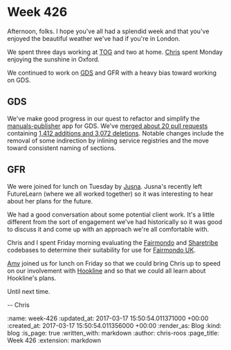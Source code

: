 Week 426
========

Afternoon, folks. I hope you've all had a splendid week and that you've enjoyed the beautiful weather we've had if you're in London.

We spent three days working at [TOG][the-office-group] and two at home. [Chris][chris-lowis] spent Monday enjoying the sunshine in Oxford.

We continued to work on [GDS][gds] and GFR with a heavy bias toward working on GDS.

## GDS

We've make good progress in our quest to refactor and simplify the [manuals-publisher][manuals-publisher] app for GDS. We've [merged about 20 pull requests][manuals-publisher-week-426-prs] containing [1,412 additions and 3,072 deletions][manuals-publisher-week-426-comparison]. Notable changes include the removal of some indirection by inlining service registries and the move toward consistent naming of sections.

## GFR

We were joined for lunch on Tuesday by [Jusna][jusna]. Jusna's recently left FutureLearn (where we all worked together) so it was interesting to hear about her plans for the future.

We had a good conversation about some potential client work. It's a little different from the sort of engagement we've had historically so it was good to discuss it and come up with an approach we're all comfortable with.

Chris and I spent Friday morning evaluating the [Fairmondo][fairmondo] and [Sharetribe][sharetribe] codebases to determine their suitability for use for [Fairmondo UK][fairmondo-uk].

[Amy][amy-wagner] joined us for lunch on Friday so that we could bring Chris up to speed on our involvement with [Hookline][hookline] and so that we could all learn about Hookline's plans.

Until next time.

-- Chris

[amy-wagner]: http://amyeee.com/
[chris-lowis]: /chris-lowis
[fairmondo-uk]: https://fairmondo.uk/
[fairmondo]: https://github.com/fairmondo/fairmondo
[gds]: https://gds.blog.gov.uk/
[hookline]: http://hookline.tv/
[jusna]: http://juweez.co.uk/
[manuals-publisher]: https://github.com/alphagov/manuals-publisher
[manuals-publisher-week-426-comparison]: https://github.com/alphagov/manuals-publisher/compare/master@%7B2017-03-12%7D...master@%7B2017-03-17%7D
[manuals-publisher-week-426-prs]: https://github.com/alphagov/manuals-publisher/pulls?utf8=%E2%9C%93&q=is%3Apr%20merged%3A2017-03-12..2017-03-17
[sharetribe]: http://www.sharetribe.com/
[the-office-group]: http://www.theofficegroup.co.uk/

:name: week-426
:updated_at: 2017-03-17 15:50:54.011371000 +00:00
:created_at: 2017-03-17 15:50:54.011356000 +00:00
:render_as: Blog
:kind: blog
:is_page: true
:written_with: markdown
:author: chris-roos
:page_title: Week 426
:extension: markdown
